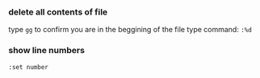 ### delete all contents of file
type `gg` to confirm you are in the beggining of the file
type command: `:%d`

### show line numbers
`:set number`
